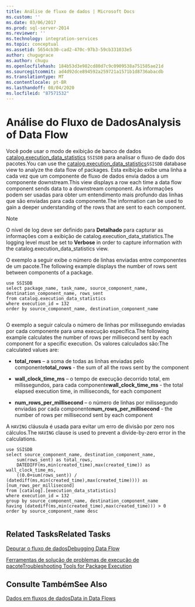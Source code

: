 ```yaml
---
title: Análise de fluxo de dados | Microsoft Docs
ms.custom: ''
ms.date: 03/06/2017
ms.prod: sql-server-2014
ms.reviewer: ''
ms.technology: integration-services
ms.topic: conceptual
ms.assetid: 5654cb30-cad2-470c-97b3-59cb331033e5
author: chugugrace
ms.author: chugu
ms.openlocfilehash: 184b53d3e982cd80d7c9c0909538a751585ae21d
ms.sourcegitcommit: ad4d92dce894592a259721a1571b1d8736abacdb
ms.translationtype: MT
ms.contentlocale: pt-BR
ms.lasthandoff: 08/04/2020
ms.locfileid: "87571532"
---
```

# <a name="analysis-of-data-flow"></a><span data-ttu-id="8a36b-102">Análise do Fluxo de Dados</span><span class="sxs-lookup"><span data-stu-id="8a36b-102">Analysis of Data Flow</span></span>
  <span data-ttu-id="8a36b-103">Você pode usar o modo de exibição de banco de dados [catalog.execution_data_statistics](../relational-databases/statistics/statistics.md) `SSISDB` para analisar o fluxo de dado dos pacotes.</span><span class="sxs-lookup"><span data-stu-id="8a36b-103">You can use the [catalog.execution_data_statistics](../relational-databases/statistics/statistics.md)`SSISDB` database view to analyze the data flow of packages.</span></span> <span data-ttu-id="8a36b-104">Esta exibição exibe uma linha a cada vez que um componente de fluxo de dados envia dados a um componente downstream.</span><span class="sxs-lookup"><span data-stu-id="8a36b-104">This view displays a row each time a data flow component sends data to a downstream component.</span></span> <span data-ttu-id="8a36b-105">As informações podem ser usadas para obter um entendimento mais profundo das linhas que são enviadas para cada componente.</span><span class="sxs-lookup"><span data-stu-id="8a36b-105">The information can be used to gain a deeper understanding of the rows that are sent to each component.</span></span>  
  
> [!NOTE]  
>  <span data-ttu-id="8a36b-106">O nível de log deve ser definido para **Detalhado** para capturar as informações com a exibição de catalog.execution_data_statistics.</span><span class="sxs-lookup"><span data-stu-id="8a36b-106">The logging level must be set to **Verbose** in order to capture information with the catalog.execution_data_statistics view.</span></span>  
  
 <span data-ttu-id="8a36b-107">O exemplo a seguir exibe o número de linhas enviadas entre componentes de um pacote.</span><span class="sxs-lookup"><span data-stu-id="8a36b-107">The following example displays the number of rows sent between components of a package.</span></span>  
  
```  
use SSISDB  
select package_name, task_name, source_component_name, destination_component_name, rows_sent  
from catalog.execution_data_statistics  
where execution_id = 132  
order by source_component_name, destination_component_name  
  
```  
  
 <span data-ttu-id="8a36b-108">O exemplo a seguir calcula o número de linhas por milissegundo enviadas por cada componente para uma execução específica.</span><span class="sxs-lookup"><span data-stu-id="8a36b-108">The following example calculates the number of rows per millisecond sent by each component for a specific execution.</span></span> <span data-ttu-id="8a36b-109">Os valores calculados são:</span><span class="sxs-lookup"><span data-stu-id="8a36b-109">The calculated values are:</span></span>  
  
-   <span data-ttu-id="8a36b-110">**total_rows** – a soma de todas as linhas enviadas pelo componente</span><span class="sxs-lookup"><span data-stu-id="8a36b-110">**total_rows** - the sum of all the rows sent by the component</span></span>  
  
-   <span data-ttu-id="8a36b-111">**wall_clock_time_ms** – o tempo de execução decorrido total, em milissegundos, para cada componente</span><span class="sxs-lookup"><span data-stu-id="8a36b-111">**wall_clock_time_ms** - the total elapsed execution time, in milliseconds, for each component</span></span>  
  
-   <span data-ttu-id="8a36b-112">**num_rows_per_millisecond** – o número de linhas por milissegundo enviadas por cada componente</span><span class="sxs-lookup"><span data-stu-id="8a36b-112">**num_rows_per_millisecond** - the number of rows per millisecond sent by each component</span></span>  
  
 <span data-ttu-id="8a36b-113">A `HAVING` cláusula é usada para evitar um erro de divisão por zero nos cálculos.</span><span class="sxs-lookup"><span data-stu-id="8a36b-113">The `HAVING` clause is used to prevent a divide-by-zero error in the calculations.</span></span>  
  
```  
use SSISDB  
select source_component_name, destination_component_name,  
    sum(rows_sent) as total_rows,  
    DATEDIFF(ms,min(created_time),max(created_time)) as wall_clock_time_ms,  
    ((0.0+sum(rows_sent)) / (datediff(ms,min(created_time),max(created_time)))) as [num_rows_per_millisecond]  
from [catalog].[execution_data_statistics]  
where execution_id = 132  
group by source_component_name, destination_component_name  
having (datediff(ms,min(created_time),max(created_time))) > 0  
order by source_component_name desc  
  
```  
  
## <a name="related-tasks"></a><span data-ttu-id="8a36b-114">Related Tasks</span><span class="sxs-lookup"><span data-stu-id="8a36b-114">Related Tasks</span></span>  
 [<span data-ttu-id="8a36b-115">Depurar o fluxo de dados</span><span class="sxs-lookup"><span data-stu-id="8a36b-115">Debugging Data Flow</span></span>](troubleshooting/debugging-data-flow.md)  
  
 [<span data-ttu-id="8a36b-116">Ferramentas de solução de problemas de execução de pacote</span><span class="sxs-lookup"><span data-stu-id="8a36b-116">Troubleshooting Tools for Package Execution</span></span>](troubleshooting/troubleshooting-tools-for-package-execution.md)  
  
## <a name="see-also"></a><span data-ttu-id="8a36b-117">Consulte Também</span><span class="sxs-lookup"><span data-stu-id="8a36b-117">See Also</span></span>  
 [<span data-ttu-id="8a36b-118">Dados em fluxos de dados</span><span class="sxs-lookup"><span data-stu-id="8a36b-118">Data in Data Flows</span></span>](data-flow/data-in-data-flows.md)  
  
  
